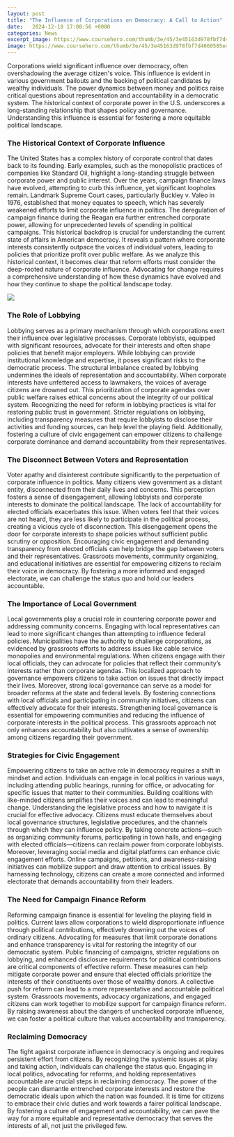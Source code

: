 ```yaml
---
layout: post
title: "The Influence of Corporations on Democracy: A Call to Action"
date:   2024-12-18 17:08:56 +0000
categories: News
excerpt_image: https://www.coursehero.com/thumb/3e/45/3e45163d978fbf7d4660585ecf10326493d9a73e_180.jpg
image: https://www.coursehero.com/thumb/3e/45/3e45163d978fbf7d4660585ecf10326493d9a73e_180.jpg
---
```


Corporations wield significant influence over democracy, often overshadowing the average citizen's voice. This influence is evident in various government bailouts and the backing of political candidates by wealthy individuals. The power dynamics between money and politics raise critical questions about representation and accountability in a democratic system. The historical context of corporate power in the U.S. underscores a long-standing relationship that shapes policy and governance. Understanding this influence is essential for fostering a more equitable political landscape.
### The Historical Context of Corporate Influence
The United States has a complex history of corporate control that dates back to its founding. Early examples, such as the monopolistic practices of companies like Standard Oil, highlight a long-standing struggle between corporate power and public interest. Over the years, campaign finance laws have evolved, attempting to curb this influence, yet significant loopholes remain. Landmark Supreme Court cases, particularly Buckley v. Valeo in 1976, established that money equates to speech, which has severely weakened efforts to limit corporate influence in politics.
The deregulation of campaign finance during the Reagan era further entrenched corporate power, allowing for unprecedented levels of spending in political campaigns. This historical backdrop is crucial for understanding the current state of affairs in American democracy. It reveals a pattern where corporate interests consistently outpace the voices of individual voters, leading to policies that prioritize profit over public welfare.
As we analyze this historical context, it becomes clear that reform efforts must consider the deep-rooted nature of corporate influence. Advocating for change requires a comprehensive understanding of how these dynamics have evolved and how they continue to shape the political landscape today.

![](https://www.coursehero.com/thumb/3e/45/3e45163d978fbf7d4660585ecf10326493d9a73e_180.jpg)
### The Role of Lobbying
Lobbying serves as a primary mechanism through which corporations exert their influence over legislative processes. Corporate lobbyists, equipped with significant resources, advocate for their interests and often shape policies that benefit major employers. While lobbying can provide institutional knowledge and expertise, it poses significant risks to the democratic process.
The structural imbalance created by lobbying undermines the ideals of representation and accountability. When corporate interests have unfettered access to lawmakers, the voices of average citizens are drowned out. This prioritization of corporate agendas over public welfare raises ethical concerns about the integrity of our political system.
Recognizing the need for reform in lobbying practices is vital for restoring public trust in government. Stricter regulations on lobbying, including transparency measures that require lobbyists to disclose their activities and funding sources, can help level the playing field. Additionally, fostering a culture of civic engagement can empower citizens to challenge corporate dominance and demand accountability from their representatives.
### The Disconnect Between Voters and Representation
Voter apathy and disinterest contribute significantly to the perpetuation of corporate influence in politics. Many citizens view government as a distant entity, disconnected from their daily lives and concerns. This perception fosters a sense of disengagement, allowing lobbyists and corporate interests to dominate the political landscape.
The lack of accountability for elected officials exacerbates this issue. When voters feel that their voices are not heard, they are less likely to participate in the political process, creating a vicious cycle of disconnection. This disengagement opens the door for corporate interests to shape policies without sufficient public scrutiny or opposition.
Encouraging civic engagement and demanding transparency from elected officials can help bridge the gap between voters and their representatives. Grassroots movements, community organizing, and educational initiatives are essential for empowering citizens to reclaim their voice in democracy. By fostering a more informed and engaged electorate, we can challenge the status quo and hold our leaders accountable.
### The Importance of Local Government
Local governments play a crucial role in countering corporate power and addressing community concerns. Engaging with local representatives can lead to more significant changes than attempting to influence federal policies. Municipalities have the authority to challenge corporations, as evidenced by grassroots efforts to address issues like cable service monopolies and environmental regulations.
When citizens engage with their local officials, they can advocate for policies that reflect their community’s interests rather than corporate agendas. This localized approach to governance empowers citizens to take action on issues that directly impact their lives. Moreover, strong local governance can serve as a model for broader reforms at the state and federal levels.
By fostering connections with local officials and participating in community initiatives, citizens can effectively advocate for their interests. Strengthening local governance is essential for empowering communities and reducing the influence of corporate interests in the political process. This grassroots approach not only enhances accountability but also cultivates a sense of ownership among citizens regarding their government.
### Strategies for Civic Engagement
Empowering citizens to take an active role in democracy requires a shift in mindset and action. Individuals can engage in local politics in various ways, including attending public hearings, running for office, or advocating for specific issues that matter to their communities. Building coalitions with like-minded citizens amplifies their voices and can lead to meaningful change.
Understanding the legislative process and how to navigate it is crucial for effective advocacy. Citizens must educate themselves about local governance structures, legislative procedures, and the channels through which they can influence policy. By taking concrete actions—such as organizing community forums, participating in town halls, and engaging with elected officials—citizens can reclaim power from corporate lobbyists.
Moreover, leveraging social media and digital platforms can enhance civic engagement efforts. Online campaigns, petitions, and awareness-raising initiatives can mobilize support and draw attention to critical issues. By harnessing technology, citizens can create a more connected and informed electorate that demands accountability from their leaders.
### The Need for Campaign Finance Reform
Reforming campaign finance is essential for leveling the playing field in politics. Current laws allow corporations to wield disproportionate influence through political contributions, effectively drowning out the voices of ordinary citizens. Advocating for measures that limit corporate donations and enhance transparency is vital for restoring the integrity of our democratic system.
Public financing of campaigns, stricter regulations on lobbying, and enhanced disclosure requirements for political contributions are critical components of effective reform. These measures can help mitigate corporate power and ensure that elected officials prioritize the interests of their constituents over those of wealthy donors.
A collective push for reform can lead to a more representative and accountable political system. Grassroots movements, advocacy organizations, and engaged citizens can work together to mobilize support for campaign finance reform. By raising awareness about the dangers of unchecked corporate influence, we can foster a political culture that values accountability and transparency.
### Reclaiming Democracy
The fight against corporate influence in democracy is ongoing and requires persistent effort from citizens. By recognizing the systemic issues at play and taking action, individuals can challenge the status quo. Engaging in local politics, advocating for reforms, and holding representatives accountable are crucial steps in reclaiming democracy.
The power of the people can dismantle entrenched corporate interests and restore the democratic ideals upon which the nation was founded. It is time for citizens to embrace their civic duties and work towards a fairer political landscape. By fostering a culture of engagement and accountability, we can pave the way for a more equitable and representative democracy that serves the interests of all, not just the privileged few.